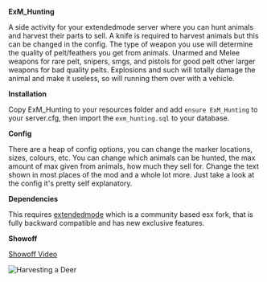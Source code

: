 **ExM_Hunting**

A side activity for your extendedmode server where you can hunt animals and harvest their parts to sell. A knife is required to harvest animals but this can be changed in the config. The type of weapon you use will determine the quality of pelt/feathers you get from animals. Unarmed and Melee weapons for rare pelt, snipers, smgs, and pistols for good pelt other larger weapons for bad quality pelts. Explosions and such will totally damage the animal and make it useless, so will running them over with a vehicle.

**Installation**

Copy ExM_Hunting to your resources folder and add `ensure ExM_Hunting` to your server.cfg, then import the `exm_hunting.sql` to your database.

**Config**

There are a heap of config options, you can change the marker locations, sizes, colours, etc. You can change which animals can be hunted, the max amount of max given from animals, how much they sell for. Change the text shown in most places of the mod and a whole lot more. Just take a look at the config it's pretty self explanatory.

**Dependencies**

This requires [extendedmode](https://github.com/extendedmode/extendedmode) which is a community based esx fork, that is fully backward compatible and has new exclusive features.

**Showoff**

[Showoff Video](https://www.youtube.com/watch?v=sn5YTQfG46E)

![Harvesting a Deer](https://fivem.fail/gta4/TaskStartScenarioInPlace/G1Jsoui.png)